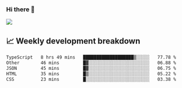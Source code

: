 ### Hi there 👋
<img align="center" src="https://github-readme-stats.vercel.app/api?username=Tumao727&show_icons=true&hide_title=true&theme=dracula" />


## 📈 Weekly development breakdown
<!--START_SECTION:waka-->

```txt
TypeScript   8 hrs 49 mins   ███████████████████▒░░░░░   77.78 %
Other        46 mins         █▓░░░░░░░░░░░░░░░░░░░░░░░   06.88 %
JSON         45 mins         █▓░░░░░░░░░░░░░░░░░░░░░░░   06.75 %
HTML         35 mins         █▒░░░░░░░░░░░░░░░░░░░░░░░   05.22 %
CSS          23 mins         █░░░░░░░░░░░░░░░░░░░░░░░░   03.38 %
```

<!--END_SECTION:waka-->